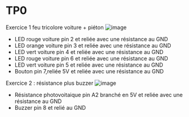 # TP0
Exercice 1 feu tricolore voiture + piéton
![image](https://github.com/Lial-Fiscelli/TP0/assets/154502501/6ec1c196-9015-437a-8f9c-74ea910770bb)

- LED rouge voiture pin 2 et reliée avec une résistance au GND
- LED orange voiture pin 3 et  reliée avec une résistance au GND 
- LED vert voiture pin 4 et  reliée avec une résistance au GND
- LED rouge voiture pin 6 et  reliée avec une résistance au GND
- LED vert voiture pin 5 et  reliée avec une résistance au GND
- Bouton pin 7,reliée 5V et  reliée avec une résistance au GND

Exercice 2 : résistance plus buzzer
![image](https://github.com/Lial-Fiscelli/TP0/assets/154502501/e5dca6a8-7564-4ad1-a354-b982fd69eaa6)
- Résistance photovoitaique pin A2 branché en 5V et reliée avec une résistance au GND
- Buzzer pin 8 et relié au GND
